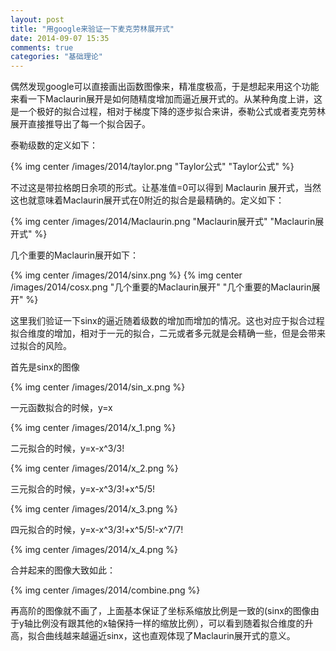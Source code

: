 ```yaml
---
layout: post
title: "用google来验证一下麦克劳林展开式"
date: 2014-09-07 15:35
comments: true
categories: "基础理论"
---
```

  偶然发现google可以直接画出函数图像来，精准度极高，于是想起来用这个功能来看一下Maclaurin展开是如何随精度增加而逼近展开式的。从某种角度上讲，这是一个极好的拟合过程，相对于梯度下降的逐步拟合来讲，泰勒公式或者麦克劳林展开直接推导出了每一个拟合因子。
  
  泰勒级数的定义如下：

  {% img center /images/2014/taylor.png "Taylor公式" "Taylor公式" %}

  不过这是带拉格朗日余项的形式。让基准值=0可以得到 Maclaurin 展开式，当然这也就意味着Maclaurin展开式在0附近的拟合是最精确的。定义如下：

  {% img center /images/2014/Maclaurin.png "Maclaurin展开式" "Maclaurin展开式" %}

<!--more-->

  几个重要的Maclaurin展开如下：

  {% img center /images/2014/sinx.png %}
  {% img center /images/2014/cosx.png "几个重要的Maclaurin展开" "几个重要的Maclaurin展开" %}

  这里我们验证一下sinx的逼近随着级数的增加而增加的情况。这也对应于拟合过程拟合维度的增加，相对于一元的拟合，二元或者多元就是会精确一些，但是会带来过拟合的风险。

  首先是sinx的图像

  {% img center /images/2014/sin_x.png %}

  一元函数拟合的时候，y=x

  {% img center /images/2014/x_1.png %}

  二元拟合的时候，y=x-x^3/3!

  {% img center /images/2014/x_2.png %}

  三元拟合的时候，y=x-x^3/3!+x^5/5!

  {% img center /images/2014/x_3.png %}

  
  四元拟合的时候，y=x-x^3/3!+x^5/5!-x^7/7!

  {% img center /images/2014/x_4.png %}
  
  合并起来的图像大致如此：

  {% img center /images/2014/combine.png %}

  再高阶的图像就不画了，上面基本保证了坐标系缩放比例是一致的(sinx的图像由于y轴比例没有跟其他的x轴保持一样的缩放比例），可以看到随着拟合维度的升高，拟合曲线越来越逼近sinx，这也直观体现了Maclaurin展开式的意义。
